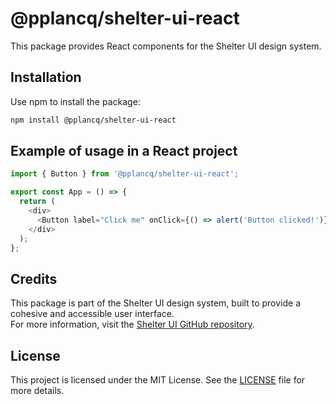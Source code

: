 # @pplancq/shelter-ui-react

This package provides React components for the Shelter UI design system.

## Installation

Use npm to install the package:

```bash
npm install @pplancq/shelter-ui-react
```

## Example of usage in a React project

```javascript
import { Button } from '@pplancq/shelter-ui-react';

export const App = () => {
  return (
    <div>
      <Button label="Click me" onClick={() => alert('Button clicked!')} />
    </div>
  );
};
```

## Credits

This package is part of the Shelter UI design system, built to provide a cohesive and accessible user interface.  
For more information, visit the [Shelter UI GitHub repository](https://github.com/pplancq/shelter-ui).

## License

This project is licensed under the MIT License. See the [LICENSE](./LICENSE) file for more details.
